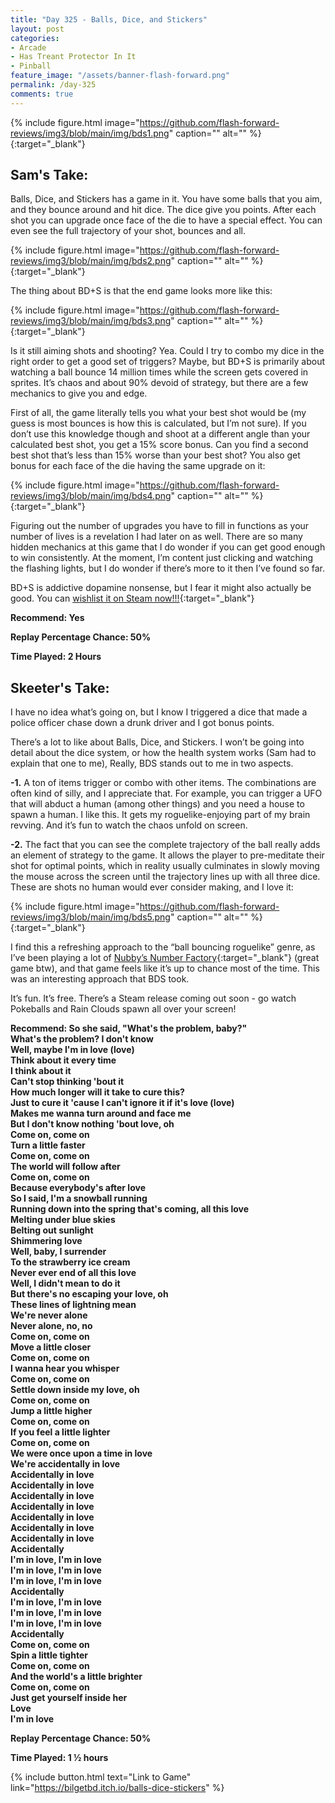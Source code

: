 ```yaml
---
title: "Day 325 - Balls, Dice, and Stickers"
layout: post
categories:
- Arcade
- Has Treant Protector In It 
- Pinball
feature_image: "/assets/banner-flash-forward.png"
permalink: /day-325
comments: true
---
```


{% include figure.html image="https://github.com/flash-forward-reviews/img3/blob/main/img/bds1.png" caption="" alt="" %}{:target="_blank"}
 
## Sam's Take:

Balls, Dice, and Stickers has a game in it. You have some balls that you aim, and they bounce around and hit dice. The dice give you points. After each shot you can upgrade once face of the die to have a special effect. You can even see the full trajectory of your shot, bounces and all.

{% include figure.html image="https://github.com/flash-forward-reviews/img3/blob/main/img/bds2.png" caption="" alt="" %}{:target="_blank"}

The thing about BD+S is that the end game looks more like this:

{% include figure.html image="https://github.com/flash-forward-reviews/img3/blob/main/img/bds3.png" caption="" alt="" %}{:target="_blank"}

Is it still aiming shots and shooting? Yea. Could I try to combo my dice in the right order to get a good set of triggers? Maybe, but BD+S is primarily about watching a ball bounce 14 million times while the screen gets covered in sprites. It’s chaos and about 90% devoid of strategy, but there are a few mechanics to give you and edge.

First of all, the game literally tells you what your best shot would be (my guess is most bounces is how this is calculated, but I’m not sure). If you don’t use this knowledge though and shoot at a different angle than your calculated best shot, you get a 15% score bonus. Can you find a second best shot that’s less than 15% worse than your best shot? You also get bonus for each face of the die having the same upgrade on it:

{% include figure.html image="https://github.com/flash-forward-reviews/img3/blob/main/img/bds4.png" caption="" alt="" %}{:target="_blank"}

Figuring out the number of upgrades you have to fill in functions as your number of lives is a revelation I had later on as well. There are so many hidden mechanics at this game that I do wonder if you can get good enough to win consistently. At the moment, I’m content just clicking and watching the flashing lights, but I do wonder if there’s more to it then I’ve found so far.

BD+S is addictive dopamine nonsense, but I fear it might also actually be good. You can [wishlist it on Steam now!!!](https://store.steampowered.com/app/3537690/Balls_Dice__Stickers/){:target="_blank"}

**Recommend: Yes**

**Replay Percentage Chance: 50%**

**Time Played:  2 Hours**

## Skeeter's Take:

I have no idea what’s going on, but I know I triggered a dice that made a police officer chase down a drunk driver and I got bonus points. 

There’s a lot to like about Balls, Dice, and Stickers.  I won’t be going into detail about the dice system, or how the health system works (Sam had to explain that one to me), Really, BDS stands out to me in two aspects. 

**-1.** A ton of items trigger or combo with other items. The combinations are often kind of silly, and I appreciate that. For example, you can trigger a UFO that will abduct a human (among other things) and you need a house to spawn a human. I like this. It gets my roguelike-enjoying part of my brain revving. And it’s fun to watch the chaos unfold on screen. 

**-2.** The fact that you can see the complete trajectory of the ball really adds an element of strategy to the game. It allows the player to pre-meditate their shot for optimal points, which in reality usually culminates in slowly moving the mouse across the screen until the trajectory lines up with all three dice. These are shots no human would ever consider making, and I love it:

{% include figure.html image="https://github.com/flash-forward-reviews/img3/blob/main/img/bds5.png" caption="" alt="" %}{:target="_blank"}

I find this a refreshing approach to the “ball bouncing roguelike” genre, as I’ve been playing a lot of [Nubby’s Number Factory](https://store.steampowered.com/app/3191030/Nubbys_Number_Factory/){:target="_blank"} (great game btw), and that game feels like it’s up to chance most of the time. This was an interesting approach that BDS took. 

It’s fun. It’s free. There’s a Steam release coming out soon - go watch Pokeballs and Rain Clouds spawn all over your screen!

**Recommend: So she said, "What's the problem, baby?"**\
**What's the problem? I don't know**\
**Well, maybe I'm in love (love)**\
**Think about it every time**\
**I think about it**\
**Can't stop thinking 'bout it**\
**How much longer will it take to cure this?**\
**Just to cure it 'cause I can't ignore it if it's love (love)**\
**Makes me wanna turn around and face me**\
**But I don't know nothing 'bout love, oh**\
**Come on, come on**\
**Turn a little faster**\
**Come on, come on**\
**The world will follow after**\
**Come on, come on**\
**Because everybody's after love**\
**So I said, I'm a snowball running**\
**Running down into the spring that's coming, all this love**\
**Melting under blue skies**\
**Belting out sunlight**\
**Shimmering love**\
**Well, baby, I surrender**\
**To the strawberry ice cream**\
**Never ever end of all this love**\
**Well, I didn't mean to do it**\
**But there's no escaping your love, oh**\
**These lines of lightning mean**\
**We're never alone**\
**Never alone, no, no**\
**Come on, come on**\
**Move a little closer**\
**Come on, come on**\
**I wanna hear you whisper**\
**Come on, come on**\
**Settle down inside my love, oh**\
**Come on, come on**\
**Jump a little higher**\
**Come on, come on**\
**If you feel a little lighter**\
**Come on, come on**\
**We were once upon a time in love**\
**We're accidentally in love**\
**Accidentally in love**\
**Accidentally in love**\
**Accidentally in love**\
**Accidentally in love**\
**Accidentally in love**\
**Accidentally in love**\
**Accidentally in love**\
**Accidentally**\
**I'm in love, I'm in love**\
**I'm in love, I'm in love**\
**I'm in love, I'm in love**\
**Accidentally**\
**I'm in love, I'm in love**\
**I'm in love, I'm in love**\
**I'm in love, I'm in love**\
**Accidentally**\
**Come on, come on**\
**Spin a little tighter**\
**Come on, come on**\
**And the world's a little brighter**\
**Come on, come on**\
**Just get yourself inside her**\
**Love**\
**I'm in love**

**Replay Percentage Chance: 50%**

**Time Played: 1 ½ hours**

{% include button.html text="Link to Game" link="https://bilgetbd.itch.io/balls-dice-stickers" %}